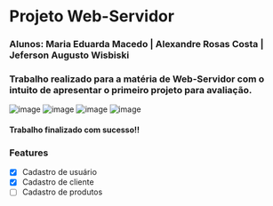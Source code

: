 # Projeto Web-Servidor

### Alunos: Maria Eduarda Macedo | Alexandre Rosas Costa | Jeferson Augusto Wisbiski   

### Trabalho realizado para a matéria de Web-Servidor com o intuito de apresentar o primeiro projeto para avaliação. 

![image](https://img.shields.io/badge/PHP-777BB4?style=for-the-badge&logo=php&logoColor=white) ![image](https://img.shields.io/badge/JavaScript-F7DF1E?style=for-the-badge&logo=javascript&logoColor=black) ![image](https://img.shields.io/badge/CSS-239120?&style=for-the-badge&logo=css3&logoColor=white) ![image](https://img.shields.io/badge/HTML-239120?style=for-the-badge&logo=html5&logoColor=white)

#### Trabalho finalizado com sucesso!!

### Features

- [x] Cadastro de usuário
- [x] Cadastro de cliente
- [ ] Cadastro de produtos